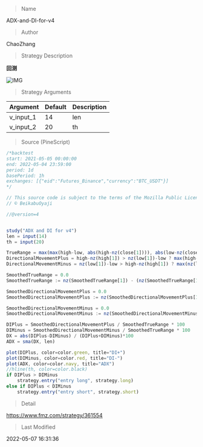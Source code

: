 
> Name

ADX-and-DI-for-v4

> Author

ChaoZhang

> Strategy Description

**回测**

 ![IMG](https://www.fmz.com/upload/asset/fa799e596ca8540459.png) 

> Strategy Arguments



|Argument|Default|Description|
|----|----|----|
|v_input_1|14|len|
|v_input_2|20|th|


> Source (PineScript)

``` javascript
/*backtest
start: 2021-05-05 00:00:00
end: 2022-05-04 23:59:00
period: 1d
basePeriod: 1h
exchanges: [{"eid":"Futures_Binance","currency":"BTC_USDT"}]
*/

// This source code is subject to the terms of the Mozilla Public License 2.0 at https://mozilla.org/MPL/2.0/
// © BeikabuOyaji

//@version=4


study("ADX and DI for v4")
len = input(14)
th = input(20)

TrueRange = max(max(high-low, abs(high-nz(close[1]))), abs(low-nz(close[1])))
DirectionalMovementPlus = high-nz(high[1]) > nz(low[1])-low ? max(high-nz(high[1]), 0): 0
DirectionalMovementMinus = nz(low[1])-low > high-nz(high[1]) ? max(nz(low[1])-low, 0): 0

SmoothedTrueRange = 0.0
SmoothedTrueRange := nz(SmoothedTrueRange[1]) - (nz(SmoothedTrueRange[1])/len) + TrueRange

SmoothedDirectionalMovementPlus = 0.0
SmoothedDirectionalMovementPlus := nz(SmoothedDirectionalMovementPlus[1]) - (nz(SmoothedDirectionalMovementPlus[1])/len) + DirectionalMovementPlus

SmoothedDirectionalMovementMinus = 0.0
SmoothedDirectionalMovementMinus := nz(SmoothedDirectionalMovementMinus[1]) - (nz(SmoothedDirectionalMovementMinus[1])/len) + DirectionalMovementMinus

DIPlus = SmoothedDirectionalMovementPlus / SmoothedTrueRange * 100
DIMinus = SmoothedDirectionalMovementMinus / SmoothedTrueRange * 100
DX = abs(DIPlus-DIMinus) / (DIPlus+DIMinus)*100
ADX = sma(DX, len)

plot(DIPlus, color=color.green, title="DI+")
plot(DIMinus, color=color.red, title="DI-")
plot(ADX, color=color.navy, title="ADX")
//hline(th, color=color.black)
if DIPlus > DIMinus
    strategy.entry("entry long", strategy.long)
else if DIPlus < DIMinus
    strategy.entry("entry short", strategy.short)
```

> Detail

https://www.fmz.com/strategy/361554

> Last Modified

2022-05-07 16:31:36
